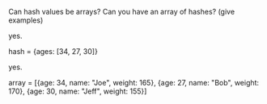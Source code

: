 Can hash values be arrays? Can you have an array of hashes? (give examples)

yes.

hash = {ages: [34, 27, 30]}

yes.

array = [{age: 34, name: "Joe", weight: 165}, {age: 27, name: "Bob", weight: 170}, {age: 30, name: "Jeff", weight: 155}]
